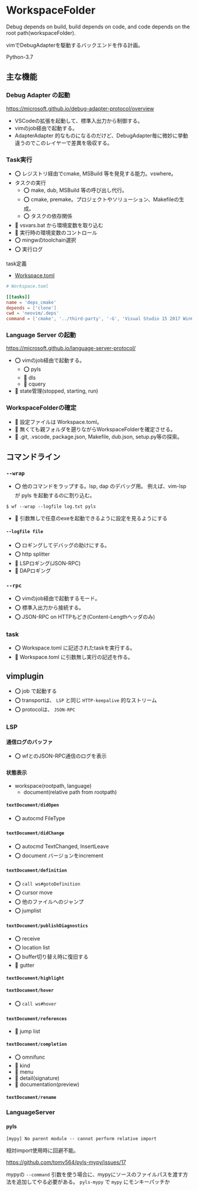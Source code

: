 # WorkspaceFolder

Debug depends on build, build depends on code, and code depends on the root path(workspaceFolder).

vimでDebugAdapterを駆動するバックエンドを作る計画。

Python-3.7

## 主な機能

### Debug Adapter の起動

https://microsoft.github.io/debug-adapter-protocol/overview

* VSCodeの拡張を起動して、標準入出力から制御する。
* vimのjob経由で起動する。
* AdapterAdapter 的なものになるのだけど、DebugAdapter毎に微妙に挙動違うのでこのレイヤーで差異を吸収する。

### Task実行

* ⭕️ レジストリ経由でcmake, MSBuild 等を発見する能力。vswhere。
* タスクの実行
    * ⭕️ make, dub, MSBuild 等の呼び出し代行。
    * ⭕️ cmake, premake。プロジェクトやソリューション、Makefileの生成。
    * ⭕️ タスクの依存関係
* 🔨 vsvars.bat から環境変数を取り込む
* 🔨 実行時の環境変数のコントロール
* ⭕️ mingwのtoolchain選択
* ⭕️ 実行ログ

task定義

* [Workspace.toml](./neovim/Workspace.toml)

```toml
# Workspace.toml

[[tasks]]
name = 'deps_cmake'
depends = ['clone']
cwd = 'neovim/.deps'
command = ['cmake', '../third-party', '-G', 'Visual Studio 15 2017 Win64']
```

### Language Server の起動

https://microsoft.github.io/language-server-protocol/

* ⭕️ vimのjob経由で起動する。
    * ⭕️ pyls
    * 🔨 dls
    * 🔨 cquery
* 🔨 state管理(stopped, starting, run)

### WorkspaceFolderの確定

* 🔨 設定ファイルは Workspace.toml。
* 🔨 無くても親フォルダを遡りながらWorkspaceFolderを確定させる。
* 🔨 .git, .vscode, package.json, Makefile, dub.json, setup.py等の探索。

## コマンドライン

### `--wrap`

* ⭕️ 他のコマンドをラップする。lsp, dap のデバッグ用。 例えば、vim-lsp が pyls を起動するのに割り込む。

`$ wf --wrap --logfile log.txt pyls`

* 🔨 引数無しで任意のexeを起動できるように設定を見るようにする

#### `--logfile file`

* ⭕️ ロギングしてデバッグの助けにする。
* ⭕️ http splitter
* 🔨 LSPロギング(JSON-RPC)
* 🔨 DAPロギング

### `--rpc`

* ⭕️ vimのjob経由で起動するモード。
* ⭕️ 標準入出力から接続する。
* ⭕️ JSON-RPC on HTTPもどき(Content-Lengthヘッダのみ)

### task

* ⭕️ Workspace.toml に記述されたtaskを実行する。
* 🔨 Workspace.toml に引数無し実行の記述を作る。

## vimplugin

* ⭕️ job で起動する
* ⭕️ transportは、 `LSP` と同じ `HTTP-keepalive` 的なストリーム
* ⭕️ protocolは、 `JSON-RPC`

### LSP

#### 通信ログのバッファ

* ⭕️ wfとのJSON-RPC通信のログを表示

#### 状態表示

* workspace(rootpath, language)
    * document(relative path from rootpath)

#### `textDocument/didOpen`

* ⭕️ autocmd FileType

#### `textDocument/didChange`

* ⭕️ autocmd TextChanged, InsertLeave
* ⭕️ document バージョンをincrement

#### `textDocument/definition`

* ⭕️ `call ws#gotoDefinition`
* ⭕️ cursor move
* ⭕️ 他のファイルへのジャンプ
* ⭕️ jumplist

#### `textDocument/publishDiagnostics`

* ⭕️ receive
* ⭕️ location list
* ⭕️ buffer切り替え時に復旧する
* 🔨 gutter

#### `textDocument/highlight`

#### `textDocument/hover`

* ⭕️ `call ws#hover`

#### `textDocument/references`

* 🔨 jump list

#### `textDocument/completion`

* ⭕️ omnifunc
* 🔨 kind
* 🔨 menu
* 🔨 detail(signature)
* 🔨 documentation(preview)

#### `textDocument/rename`

### LanguageServer
#### pyls

```
[mypy] No parent module -- cannot perform relative import
```

相対import使用時に回避不能。

https://github.com/tomv564/pyls-mypy/issues/17

mypyの `--command` 引数を使う場合に、mypyにソースのファイルパスを渡す方法を追加してやる必要がある。
`pyls-mypy` で `mypy` にモンキーパッチか

